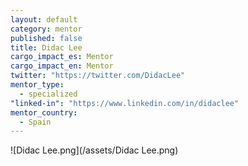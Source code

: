 ```yaml
---
layout: default
category: mentor
published: false
title: Didac Lee
cargo_impact_es: Mentor
cargo_impact_en: Mentor
twitter: "https://twitter.com/DidacLee"
mentor_type: 
  - specialized
"linked-in": "https://www.linkedin.com/in/didaclee"
mentor_country: 
  - Spain
---
```



![Didac Lee.png](/assets/Didac Lee.png)
